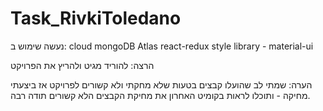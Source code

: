 # Task_RivkiToledano

נעשה שימוש ב:
cloud mongoDB Atlas
react-redux
style library - material-ui

הרצה:
להוריד מגיט ולהריץ את הפרויקט

הערה:
שמתי לב שהועלו קבצים בטעות שלא מחקתי ולא קשורים לפרויקט
אז ביצעתי מחיקה - ותוכלו לראות בקומיט האחרון את מחיקת הקבצים הלא קשורים
תודה רבה.

